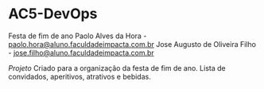 # AC5-DevOps
Festa de fim de ano
Paolo Alves da Hora - paolo.hora@aluno.faculdadeimpacta.com.br
Jose Augusto de Oliveira Filho - jose.filho@aluno.faculdadeimpacta.com.br

*Projeto* Criado para a organização da festa de fim de ano.
Lista de convidados, aperitivos, atrativos e bebidas.
